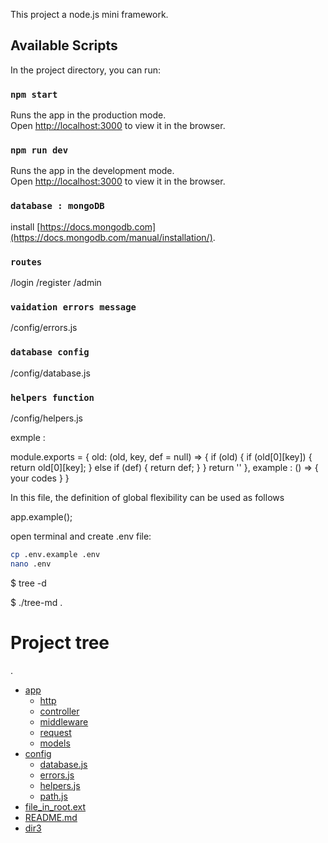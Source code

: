 This project a node.js mini framework.

## Available Scripts

In the project directory, you can run:

### `npm start`

Runs the app in the production mode.<br>
Open [http://localhost:3000](http://localhost:3000) to view it in the browser.

### `npm run dev`

Runs the app in the development mode.<br>
Open [http://localhost:3000](http://localhost:3000) to view it in the browser.

### `database : mongoDB`

install [https://docs.mongodb.com](https://docs.mongodb.com/manual/installation/).

### `routes`

/login 
/register
/admin


### `vaidation errors message`

/config/errors.js

### `database config`

/config/database.js

### `helpers function`

/config/helpers.js

exmple :

module.exports = {
    old: (old, key, def = null) => {
        if (old) {
            if (old[0][key]) {
                return old[0][key];
            } else if (def) {
                return def;
            }
        }
        return ''
    },
    example : () => {
      your codes
    }
}

In this file, the definition of global flexibility can be used as follows

app.example();



open terminal and create .env file:

```bash
cp .env.example .env
nano .env
```
$ tree -d

$ ./tree-md .
# Project tree

.
 * [app](./app)
   * [http](./app/http)
    * [controller](./app/http/controller)
    * [middleware](./app/http/middleware)
    * [request](./app/http/request)  
   * [models](./app/models)
 * [config](./config)
   * [database.js](./config/database.js)
   * [errors.js](./config/errors.js)
   * [helpers.js](./config/helpers.js)
   * [path.js](./config/path.js)
 * [file_in_root.ext](./file_in_root.ext)
 * [README.md](./README.md)
 * [dir3](./dir3)
